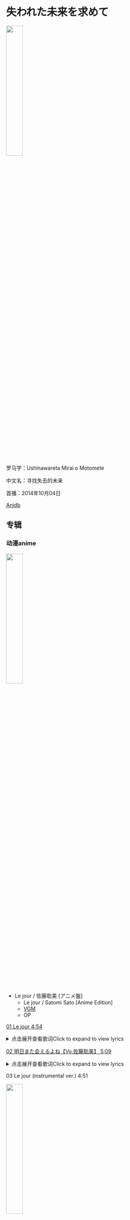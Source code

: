 # 失われた未来を求めて

<img src="/Anime-LRCS/img/失われた未来を求めて/287362.jpg" width="30%" height="30%" />

罗马字：Ushinawareta Mirai o Motomete

中文名：寻找失去的未来

首播：2014年10月04日

[Anidb](https://anidb.net/anime/10372)

## 专辑

### 动漫anime

<img src="/Anime-LRCS/img/失われた未来を求めて/47413-1414162237.jpg" width="30%" height="30%" />

* Le jour / 佐藤聡美 [アニメ盤]
  * Le jour / Satomi Sato [Anime Edition]
  * [VGM](https://vgmdb.net/album/47413)
  * OP

[01 Le jour 4:54](https://github.com/Little-Data/Anime-LRCS/blob/main/2014/失われた未来を求めて/Le%20jour.lrc)

<details>
<summary>点击展开查看歌词Click to expand to view lyrics</summary>

[01 Le jour 4:54](https://cdn.jsdelivr.net/gh/Little-Data/Anime-LRCS@main/2014/%E5%A4%B1%E3%82%8F%E3%82%8C%E3%81%9F%E6%9C%AA%E6%9D%A5%E3%82%92%E6%B1%82%E3%82%81%E3%81%A6/%E6%98%8E%E6%97%A5%E3%81%BE%E3%81%9F%E4%BC%9A%E3%81%88%E3%82%8B%E3%82%88%E3%81%AD%EF%BC%88%E6%9C%80%E7%B5%82%E8%A9%B1%E3%82%A8%E3%83%B3%E3%83%87%E3%82%A3%E3%83%B3%E3%82%B0%E4%B8%BB%E9%A1%8C%E6%AD%8C%EF%BC%89.lrc ':include :type=code')

</details>

[02 明日また会えるよね【Vo.佐藤聡美】 5:09](https://github.com/Little-Data/Anime-LRCS/blob/main/2014/失われた未来を求めて/明日また会えるよね【Vo.佐藤聡美】.lrc)

<details>
<summary>点击展开查看歌词Click to expand to view lyrics</summary>

[02 明日また会えるよね【Vo.佐藤聡美】 5:09](https://cdn.jsdelivr.net/gh/Little-Data/Anime-LRCS@main/2014/失われた未来を求めて/明日また会えるよね【Vo.佐藤聡美】.lrc ':include :type=code')

</details>

03 Le jour (instrumental ver.) 4:51

<img src="/Anime-LRCS/img/失われた未来を求めて/47415-1414162679.jpg" width="30%" height="30%" />

* 明日また会えるよね / 佐々木佳織(CV.高田初美)、古川ゆい(CV.友永朱音)
  * Ashita Mata Aeru yo ne / Kaori Sasaki (CV. Hatsumi Takada), Yui Furukawa (CV. Akane Tomonaga)
  * [VGM](https://vgmdb.net/album/47415)
  * ED

[01 明日また会えるよね Vo.佐々木佳織(CV.高田初美) 05:07](https://github.com/Little-Data/Anime-LRCS/blob/main/2014/失われた未来を求めて/明日また会えるよね%20[Vo.佐々木佳織(CV.高田初美)].lrc)

<details>
<summary>点击展开查看歌词Click to expand to view lyrics</summary>

[01 明日また会えるよね Vo.佐々木佳織(CV.高田初美) 05:07](https://cdn.jsdelivr.net/gh/Little-Data/Anime-LRCS@main/2014/失われた未来を求めて/明日また会えるよね%20[Vo.佐々木佳織(CV.高田初美)].lrc ':include :type=code')

</details>

[02 明日また会えるよね Vo.古川ゆい(CV.友永朱音) 05:07](https://github.com/Little-Data/Anime-LRCS/blob/main/2014/失われた未来を求めて/明日また会えるよね%20[Vo.古川ゆい(CV.友永朱音)].lrc)

<details>
<summary>点击展开查看歌词Click to expand to view lyrics</summary>

[02 明日また会えるよね Vo.古川ゆい(CV.友永朱音) 05:07](https://cdn.jsdelivr.net/gh/Little-Data/Anime-LRCS@main/2014/失われた未来を求めて/明日また会えるよね%20[Vo.古川ゆい(CV.友永朱音)].lrc ':include :type=code')

</details>

[03 Le jour -Character Cover Ver.- Vo.佐々木佳織(CV.高田初美)、古川ゆい(CV.友永朱音) 04:45](https://github.com/Little-Data/Anime-LRCS/blob/main/2014/失われた未来を求めて/Le%20jour%20-Character%20Cover%20Ver.-%20[Vo.佐々木佳織(CV.高田初美)、古川ゆい(CV.友永朱音)].lrc)

<details>
<summary>点击展开查看歌词Click to expand to view lyrics</summary>

[03 Le jour -Character Cover Ver.- Vo.佐々木佳織(CV.高田初美)、古川ゆい(CV.友永朱音) 04:45](https://cdn.jsdelivr.net/gh/Little-Data/Anime-LRCS@main/2014/失われた未来を求めて/Le%20jour%20-Character%20Cover%20Ver.-%20[Vo.佐々木佳織(CV.高田初美)、古川ゆい(CV.友永朱音)].lrc ':include :type=code')

</details>

<img src="/Anime-LRCS/img/失われた未来を求めて/IMG_06.jpg" width="30%" height="30%" />

* 失われた未来を求めて キャラクターソングミニアルバム
  * Ushinawareta Mirai wo Motomete Character Song Mini Album
  * [VGM](https://vgmdb.net/album/53189)
  * ED(05)

[01 君色 DISTANCE 4:56](https://github.com/Little-Data/Anime-LRCS/blob/main/2014/失われた未来を求めて/君色%20DISTANCE.lrc)

<details>
<summary>点击展开查看歌词Click to expand to view lyrics</summary>

[01 君色 DISTANCE 4:56](https://cdn.jsdelivr.net/gh/Little-Data/Anime-LRCS@main/2014/失われた未来を求めて/君色%20DISTANCE.lrc ':include :type=code')

</details>

[02 ガールフレンド 3:26](https://github.com/Little-Data/Anime-LRCS/blob/main/2014/失われた未来を求めて/ガールフレンド.lrc)

<details>
<summary>点击展开查看歌词Click to expand to view lyrics</summary>

[02 ガールフレンド 3:26](https://cdn.jsdelivr.net/gh/Little-Data/Anime-LRCS@main/2014/失われた未来を求めて/ガールフレンド.lrc ':include :type=code')

</details>

[03 私の空 3:37](https://github.com/Little-Data/Anime-LRCS/blob/main/2014/失われた未来を求めて/私の空.lrc)

<details>
<summary>点击展开查看歌词Click to expand to view lyrics</summary>

[03 私の空 3:37](https://cdn.jsdelivr.net/gh/Little-Data/Anime-LRCS@main/2014/失われた未来を求めて/私の空.lrc ':include :type=code')

</details>

[04 あなたといる世界 3:54](https://github.com/Little-Data/Anime-LRCS/blob/main/2014/失われた未来を求めて/あなたといる世界.lrc)

<details>
<summary>点击展开查看歌词Click to expand to view lyrics</summary>

[04 あなたといる世界 3:54](https://cdn.jsdelivr.net/gh/Little-Data/Anime-LRCS@main/2014/失われた未来を求めて/あなたといる世界.lrc ':include :type=code')

</details>

[05 明日また会えるよね 5:06](https://github.com/Little-Data/Anime-LRCS/blob/main/2014/失われた未来を求めて/明日また会えるよね（最終話エンディング主題歌）.lrc)

<details>
<summary>点击展开查看歌词Click to expand to view lyrics</summary>

[05 明日また会えるよね 5:06](https://cdn.jsdelivr.net/gh/Little-Data/Anime-LRCS@main/2014/失われた未来を求めて/明日また会えるよね（最終話エンディング主題歌）.lrc ':include :type=code')

</details>